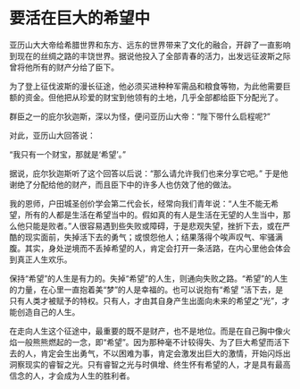 # 要活在巨大的希望中

亚历山大大帝给希腊世界和东方、远东的世界带来了文化的融合，开辟了一直影响到现在的丝绸之路的丰饶世界。据说他投入了全部青春的活力，出发远征波斯之际曾将他所有的财产分给了臣下。 

为了登上征伐波斯的漫长征途，他必须买进种种军需品和粮食等物，为此他需要巨额的资金。但他把从珍爱的财宝到他领有的土地，几乎全部都给臣下分配光了。 

群臣之一的庇尔狄迦斯，深以为怪，便问亚历山大帝：“陛下带什么启程呢?” 

对此，亚历山大回答说： 

“我只有一个财宝，那就是‘希望’。” 

据说，庇尔狄迦斯听了这个回答以后说：“那么请允许我们也来分享它吧。” 于是他谢绝了分配给他的财产，而且臣下中的许多人也仿效了他的做法。 

我的恩师，户田城圣创价学会第二代会长，经常向我们青年说：“人生不能无希望，所有的人都是生活在希望当中的。假如真的有人是生活在无望的人生当中，那么他只能是败者。”人很容易遇到些失败或障碍，于是悲观失望，挫折下去，或在严酷的现实面前，失掉活下去的勇气；或恨怨他人；结果落得个唉声叹气、牢骚满腹。其实，身处逆境而不丢掉希望的人，肯定会打开一条活路，在内心里他会体会到真正人生欢乐。 

保持“希望”的人生是有力的。失掉“希望”的人生，则通向失败之路。“希望”的人生的力量，在心里一直抱着美“梦”的人是幸福的。也可以说抱有“希望 ”活下去，是只有人类才被赋予的特权。只有人，才由其自身产生出面向未来的希望之“光”，才能创造自己的人生。 

在走向人生这个征途中，最重要的既不是财产，也不是地位。而是在自己胸中像火焰一般熊熊燃起的一念，即“希望”。因为那种毫不计较得失、为了巨大希望而活下去的人，肯定会生出勇气，不以困难为事，肯定会激发出巨大的激情，开始闪烁出洞察现实的睿智之光。只有睿智之光与时俱增、终生怀有希望的人，才是具有最高信念的人，才会成为人生的胜利者。
 